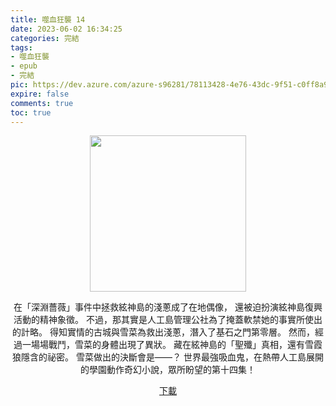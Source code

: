 ```yaml
---
title: 噬血狂襲 14
date: 2023-06-02 16:34:25
categories: 完結
tags:
- 噬血狂襲
- epub
- 完結
pic: https://dev.azure.com/azure-s96281/78113428-4e76-43dc-9f51-c0ff8a913055/_apis/git/repositories/a379171b-de46-4c10-9b0d-00da23959885/items?path=/Epub%20Cover/%E5%99%AC%E8%A1%80%E7%8B%82%E8%A5%B2-14.jpg&versionDescriptor%5BversionOptions%5D=0&versionDescriptor%5BversionType%5D=0&versionDescriptor%5Bversion%5D=main&resolveLfs=true&%24format=octetStream&api-version=5.0
expire: false
comments: true
toc: true
---
```


<div style="text-align:center" class="kratos-post-content">

<img width="250px" src="https://dev.azure.com/azure-s96281/78113428-4e76-43dc-9f51-c0ff8a913055/_apis/git/repositories/a379171b-de46-4c10-9b0d-00da23959885/items?path=/Epub%20Cover/%E5%99%AC%E8%A1%80%E7%8B%82%E8%A5%B2-14.jpg&versionDescriptor%5BversionOptions%5D=0&versionDescriptor%5BversionType%5D=0&versionDescriptor%5Bversion%5D=main&resolveLfs=true&%24format=octetStream&api-version=5.0">

<p>
在「深淵薔薇」事件中拯救絃神島的淺蔥成了在地偶像，
還被迫扮演絃神島復興活動的精神象徵。
不過，那其實是人工島管理公社為了掩蓋軟禁她的事實所使出的計略。
得知實情的古城與雪菜為救出淺蔥，潛入了基石之門第零層。
然而，經過一場場戰鬥，雪菜的身體出現了異狀。
藏在絃神島的「聖殲」真相，還有雪霞狼隱含的祕密。
雪菜做出的決斷會是――？
世界最強吸血鬼，在熱帶人工島展開的學園動作奇幻小說，眾所盼望的第十四集！
</p>

<p>
<a href="https://epubdatabase.azurewebsites.net/EBOOKS/EPUB/完結/噬血狂襲/%E5%99%AC%E8%A1%80%E7%8B%82%E8%A5%B214%20%E9%BB%83%E9%87%91%E6%99%82%E5%85%89.epub?download=1">下載</a>
</p>

</div>
